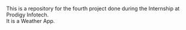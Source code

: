 This is a repository for the fourth project done during the Internship at Prodigy Infotech. <br>
It is a Weather App.
